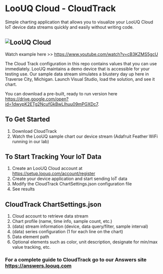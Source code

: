 # LooUQ Cloud - CloudTrack
Simple charting application that allows you to visualize your LooUQ Cloud IoT device data streams quickly and easily without writing code.
 
![LooUQ Cloud](https://drive.google.com/uc?id=1lWjYY4PHnL0jU3J_aOx5PZHbRjnhVWXe)
----

Watch example here >> https://www.youtube.com/watch?v=cB3KZMS5gcU

The Cloud Track configuration in this repo contains values that you can use immediately. LooUQ maintains a demo device that is accessible for your testing use. Our sample data stream simulates a blustery day up here in Traverse City, Michigan. Launch Visual Studio, load the solution, and see it chart.

You can download a pre-built, ready to run version here <https://drive.google.com/open?id=1dwypK2ETg2NcufGkBwLIhuu09mPGXDc7>. 
 
## To Get Started
1. Download CloudTrack
2. Watch the LooUQ sample chart our device stream (Adafruit Feather WiFi running in our lab)

## To Start Tracking Your IoT Data
1. Create an LooUQ Cloud account at https://setup.loouq.com/account/register 
2. Create your device application and start sending IoT data 
3. Modify the CloudTrack ChartSettings.json configuration file
4. See results


## CloudTrack ChartSettings.json
1. Cloud account to retrieve data stream
2. Chart profile (name, time info, sample count, etc.)
3. (data) stream information (device, data query/filter, sample interval)
4. (data) series configuration (1 for each line on the chart)
 1. Data element path
 2. Optional elements such as color, unit description, designate for min/max value tracking, etc.



### For a complete guide to CloudTrack go to our Answers site <https://answers.loouq.com> 
